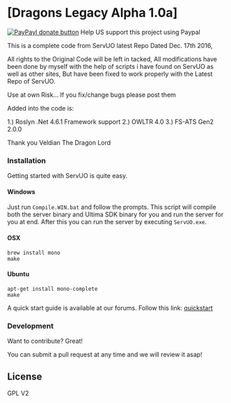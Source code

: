 # [Dragons Legacy Alpha 1.0a]

[![PayPayl donate button](https://www.paypalobjects.com/en_US/i/btn/btn_donateCC_LG.gif)](https://www.paypal.me/DragonsLegacy)
Help US support this project using Paypal

This is a complete code from ServUO latest Repo Dated Dec. 17th 2016,

All rights to the Original Code will be left in tacked, All modifications have been done by myself with the help of scripts i have found on ServUO as well as other sites, 
But have been fixed to work properly with the Latest Repo of ServUO.

Use at own Risk... If you fix/change bugs please post them

Added into the code is:

1.) Roslyn .Net 4.6.1 Framework support
2.) OWLTR 4.0
3.) FS-ATS Gen2 2.0.0

Thank you
Veldian The Dragon Lord 

### Installation

Getting started with ServUO is quite easy.

#### Windows
Just run `Compile.WIN.bat` and follow the prompts. This script will compile both the server binary and Ultima SDK binary for you and run the server for you at end. After this you can run the server by executing `ServUO.exe`.

#### OSX
`brew install mono`  
`make`

#### Ubuntu
`apt-get install mono-complete`  
`make`

A quick start guide is available at our forums. Follow this link: [quickstart]

### Development

Want to contribute? Great!

You can submit a pull request at any time and we will review it asap!

License
----

GPL V2




   [ServUO]: <https://servuo.com>
   [quickstart]: <https://www.servuo.com/tutorials/getting-started-with-servuo.2/>

